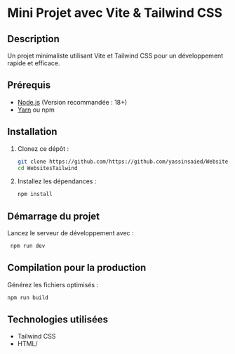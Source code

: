 # Mini Projet avec Vite & Tailwind CSS

## Description

Un projet minimaliste utilisant Vite et Tailwind CSS pour un développement rapide et efficace.

## Prérequis

- [Node.js](https://nodejs.org/) (Version recommandée : 18+)
- [Yarn](https://yarnpkg.com/) ou npm

## Installation

1. Clonez ce dépôt :
   ```sh
   git clone https://github.com/https://github.com/yassinsaied/WebsitesTailwind.git
   cd WebsitesTailwind
   ```
2. Installez les dépendances :
   ```sh
   npm install
   ```

## Démarrage du projet

Lancez le serveur de développement avec :

```sh
 npm run dev
```

## Compilation pour la production

Générez les fichiers optimisés :

```sh
npm run build
```

## Technologies utilisées

- Tailwind CSS
- HTML/
